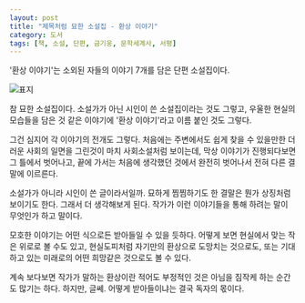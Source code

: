 ```yaml
---
layout: post
title: "제목처럼 묘한 소설집 - 환상 이야기"
category: 도서
tags: [책, 소설, 단편, 금기웅, 문학세계사, 서평]
---
```


'환상 이야기'는
소외된 자들의 이야기 7개를 담은 단편 소설집이다.

![표지](https://lh3.googleusercontent.com/l3eETGB2jzXFwzMloXU4Jy50gnCO4W7LcrCAZBh1i-77DkYB6TJT1S-nlJ_LftdcZq1qe_QHtab7cQ=s480)

참 묘한 소설집이다.
소설가가 아닌 시인이 쓴 소설집이라는 것도 그렇고,
우울한 현실의 모습들을 담은 것 같은 이야기에 '환상 이야기'라고 이름 붙인 것도 그렇다.

그건 심지어 각 이야기의 전개도 그렇다.
처음에는 주변에서도 쉽게 찾을 수 있을만한 더러운 사회의 일면을 그린것이 마치 사회소설처럼 보이는데,
막상 이야기가 진행되다보면 그 틀에서 벗어나고,
끝에 가서는 처음에 생각했던 것에서 완전히 벗어나서 전혀 다른 결말에 이르른다.

소설가가 아니라 시인이 쓴 글이라서일까.
묘하게 찜찜하기도 한 결말은 뭔가 상징처럼 보이기도 한다.
그래서 더 생각해보게 된다.
작가가 이런 이야기들을 통해 하려는 말이 무엇인가 하고 말이다.

모호한 이야기는 어떤 식으로든 받아들일 수 있을 듯하다.
어떻게 보면 현실에서 맞는 작은 위로로 볼 수도 있고,
현실도피처럼 자기만의 환상으로 도망치는 것으로도,
또는 기대하고 있는 미래로의 어떤 희망같은 것으로도 볼 수 있다.

계속 보다보면 작가가 말하는 환상이란
적어도 부정적인 것은 아님을 짐작케 하는 순간도 많기는 하다.
하지만, 글쎄.
어떻게 받아들이냐는 결국 독자의 몫이다.
